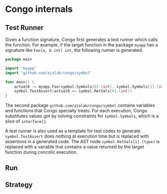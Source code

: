 # Congo internals

## Test Runner

Given a function signature,
Congo first generates a test runner which calls the function.
For example, if the target function in the package `myapp` has a signature like `Foo(a, b int) int`,
the following runner is generated.

```go
package main

import "myapp"
import "github.com/ajalab/congo/symbol"

func main() {
	actual0 := myapp.Foo(symbol.Symbols[0].(int), symbol.Symbols[1].(int))
	symbol.TestAssert(actual0 == symbol.RetVals[0].(int))
}
```

The second package `github.com/ajalab/congo/symbol` contains variables and functions that Congo specially treats.
For each execution, Congo substitutes values got by solving constraints for `symbol.Symbols`, which is a slice of `interface{}`.

A test runner is also used as a template for test codes to generate.
`symbol.TestAssert` does nothing at execution time but is replaced with assertions in a generated code. The AST node `symbol.RetVals[i].(type)` is replaced with a variable that contains a value
returned by the target function during concolic execution.

## Run

## Strategy